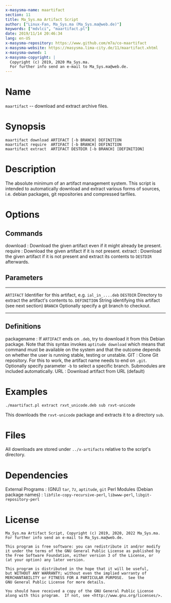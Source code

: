 ```yaml
---
x-masysma-name: maartifact
section: 11
title: Ma_Sys.ma Artifact Script
author: ["Linux-Fan, Ma_Sys.ma (Ma_Sys.ma@web.de)"]
keywords: ["mdvlci", "maartifact.pl"]
date: 2019/11/14 20:46:34
lang: en-US
x-masysma-repository: https://www.github.com/m7a/co-maartifact
x-masysma-website: https://masysma.lima-city.de/11/maartifact.xhtml
x-masysma-owned: 1
x-masysma-copyright: |
  Copyright (c) 2019, 2020 Ma_Sys.ma.
  For further info send an e-mail to Ma_Sys.ma@web.de.
---
```

Name
====

`maartifact` -- download and extract archive files.

Synopsis
========

	maartifact download ARTIFACT [-b BRANCH] DEFINITION
	maartifact require  ARTIFACT [-b BRANCH] DEFINITION
	maartifact extract  ARTIFACT DESTDIR [-b BRANCH] [DEFINITION]

Description
===========

The absolute minimum of an artifact management system.
This script is intended to automatically download and extract various forms
of sources, i.e. debian packages, git repositories and compressed tarfiles.

Options
=======

## Commands

download
:   Download the given artifact even if it might already be present.
require
:   Download the given artifact if it is not present.
extract
:   Download the given artifact if it is not present and extract its contents
    to `DESTDIR` afterwards.

## Parameters

------------  ---------------------------------------------------
`ARTIFACT`    Identifier for this artifact, e.g. `ial_in_....deb`
`DESTDIR`     Directory to extract the artifact's contents to.
`DEFINITION`  String identifying this artifact (see next section)
`BRANCH`      Optionally specify a git branch to checkout.
------------  ---------------------------------------------------

## Definitions

packagename
:   If `ARTIFACT` ends on `.deb`, try to download it from this Debian
    package. Note that this syntax invokes `aptitude download` which means that
    command must be available on the system and that the outcome depends on
    whether the user is running stable, testing or unstable.
GIT
:   Clone Git repository. For this to work, the artifact name needs to end on
    `.git`. Optionally specify parameter `-b` to select a specific branch.
    Submodules are included automatically.
URL
:   Download artifact from URL (default)

Examples
========

	./maartifact.pl extract rxvt_unicode.deb sub rxvt-unicode

This downloads the `rxvt-unicode` package and extracts it to a directory `sub`.

Files
=====

All downloads are stored under `../x-artifacts` relative to the script's
directory.

Dependencies
============

External Programs
:   (GNU) `tar`, `7z`, `aptitude`, `git`
Perl Modules (Debian package names)
:   `libfile-copy-recursive-perl`, `libwww-perl`, `libgit-repository-perl`

License
=======

	Ma_Sys.ma Artifact Script, Copyright (c) 2019, 2020, 2022 Ma_Sys.ma.
	For further info send an e-mail to Ma_Sys.ma@web.de.
	
	This program is free software: you can redistribute it and/or modify
	it under the terms of the GNU General Public License as published by
	the Free Software Foundation, either version 3 of the License, or
	(at your option) any later version.
	
	This program is distributed in the hope that it will be useful,
	but WITHOUT ANY WARRANTY; without even the implied warranty of
	MERCHANTABILITY or FITNESS FOR A PARTICULAR PURPOSE.  See the
	GNU General Public License for more details.
	
	You should have received a copy of the GNU General Public License
	along with this program.  If not, see <http://www.gnu.org/licenses/>.
